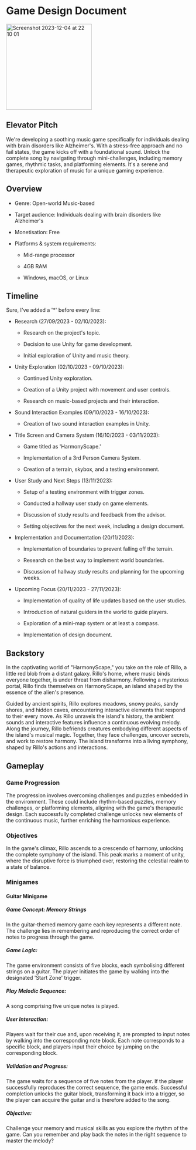# Game Design Document

<img width="234" alt="Screenshot 2023-12-04 at 22 10 01" src="https://github.com/robbiet111/dissertation-project/assets/77496088/6e9c4be4-4c1e-4fa2-864b-ce653eec2364">


## Elevator Pitch
We're developing a soothing music game specifically for individuals dealing with brain disorders like Alzheimer's. With a stress-free approach and no fail states, the game kicks off with a foundational sound. Unlock the complete song by navigating through mini-challenges, including memory games, rhythmic tasks, and platforming elements. It's a serene and therapeutic exploration of music for a unique gaming experience.

## Overview
* Genre: Open-world Music-based

* Target audience: Individuals dealing with brain disorders like Alzheimer's

* Monetisation: Free

* Platforms & system requirements:  

    * Mid-range processor

    * 4GB RAM

    * Windows, macOS, or Linux
 
## Timeline
Sure, I've added a '*' before every line:

* Research (27/09/2023 - 02/10/2023):

   * Research on the project's topic.

   * Decision to use Unity for game development.

   * Initial exploration of Unity and music theory.

* Unity Exploration (02/10/2023 - 09/10/2023):

   * Continued Unity exploration.

   * Creation of a Unity project with movement and user controls.

   * Research on music-based projects and their interaction.

* Sound Interaction Examples (09/10/2023 - 16/10/2023):

   * Creation of two sound interaction examples in Unity.

* Title Screen and Camera System (16/10/2023 - 03/11/2023):

   * Game titled as 'HarmonyScape.'

   * Implementation of a 3rd Person Camera System.

   * Creation of a terrain, skybox, and a testing environment.

* User Study and Next Steps (13/11/2023):

   * Setup of a testing environment with trigger zones.

   * Conducted a hallway user study on game elements.

   * Discussion of study results and feedback from the advisor.

   * Setting objectives for the next week, including a design document.

* Implementation and Documentation (20/11/2023):

   * Implementation of boundaries to prevent falling off the terrain.

   * Research on the best way to implement world boundaries.

   * Discussion of hallway study results and planning for the upcoming weeks.

* Upcoming Focus (20/11/2023 - 27/11/2023):

   * Implementation of quality of life updates based on the user studies.

   * Introduction of natural guiders in the world to guide players.
   
   * Exploration of a mini-map system or at least a compass.

   * Implementation of design document.

## Backstory
In the captivating world of "HarmonyScape," you take on the role of Rillo, a little red blob from a distant galaxy. Rillo's home, where music binds everyone together, is under threat from disharmony. Following a mysterious portal, Rillo finds themselves on HarmonyScape, an island shaped by the essence of the alien's presence.

Guided by ancient spirits, Rillo explores meadows, snowy peaks, sandy shores, and hidden caves, encountering interactive elements that respond to their every move. As Rillo unravels the island's history, the ambient sounds and interactive features influence a continuous evolving melody.
Along the journey, Rillo befriends creatures embodying different aspects of the island's musical magic. Together, they face challenges, uncover secrets, and work to restore harmony. The island transforms into a living symphony, shaped by Rillo's actions and interactions.

## Gameplay

### Game Progression
The progression involves overcoming challenges and puzzles embedded in the environment. These could include rhythm-based puzzles, memory challenges, or platforming elements, aligning with the game's therapeutic design. Each successfully completed challenge unlocks new elements of the continuous music, further enriching the harmonious experience.

### Objectives
In the game's climax, Rillo ascends to a crescendo of harmony, unlocking the complete symphony of the island. This peak marks a moment of unity, where the disruptive force is triumphed over, restoring the celestial realm to a state of balance.

### Minigames

#### Guitar Minigame

##### Game Concept: Memory Strings
In the guitar-themed memory game each key represents a different note. The challenge lies in remembering and reproducing the correct order of notes to progress through the game.

##### Game Logic:
The game environment consists of five blocks, each symbolising different strings on a guitar. The player initiates the game by walking into the designated 'Start Zone' trigger.

##### Play Melodic Sequence:
A song comprising five unique notes is played.

##### User Interaction:
Players wait for their cue and, upon receiving it, are prompted to input notes by walking into the corresponding note block. Each note corresponds to a specific block, and players input their choice by jumping on the corresponding block.

##### Validation and Progress:
The game waits for a sequence of five notes from the player. If the player successfully reproduces the correct sequence, the game ends. Successful completion unlocks the guitar block, transforming it back into a trigger, so the player can acquire the guitar and is therefore added to the song.

##### Objective:
Challenge your memory and musical skills as you explore the rhythm of the game. Can you remember and play back the notes in the right sequence to master the melody?

